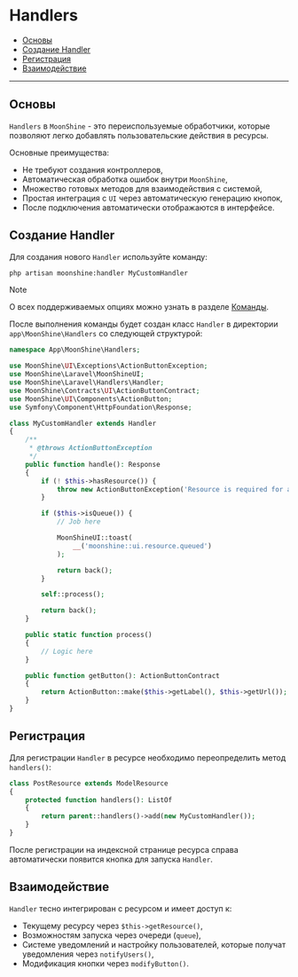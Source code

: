 # Handlers

- [Основы](#basics)
- [Создание Handler](#create)
- [Регистрация](#registration)
- [Взаимодействие](#interaction)

---

<a name="basics"></a>
## Основы

`Handlers` в `MoonShine` - это переиспользуемые обработчики, которые позволяют легко добавлять пользовательские действия в ресурсы.

Основные преимущества:
- Не требуют создания контроллеров,
- Автоматическая обработка ошибок внутри `MoonShine`,
- Множество готовых методов для взаимодействия с системой,
- Простая интеграция с `UI` через автоматическую генерацию кнопок,
- После подключения автоматически отображаются в интерфейсе.

<a name="create"></a>
## Создание Handler

Для создания нового `Handler` используйте команду:

```bash
php artisan moonshine:handler MyCustomHandler
```

> [!NOTE]
> О всех поддерживаемых опциях можно узнать в разделе [Команды](/docs/{{version}}/advanced/commands#handler).

После выполнения команды будет создан класс `Handler` в директории `app\MoonShine\Handlers` со следующей структурой:

```php
namespace App\MoonShine\Handlers;

use MoonShine\UI\Exceptions\ActionButtonException;
use MoonShine\Laravel\MoonShineUI;
use MoonShine\Laravel\Handlers\Handler;
use MoonShine\Contracts\UI\ActionButtonContract;
use MoonShine\UI\Components\ActionButton;
use Symfony\Component\HttpFoundation\Response;

class MyCustomHandler extends Handler
{
    /**
     * @throws ActionButtonException
     */
    public function handle(): Response
    {
        if (! $this->hasResource()) {
            throw new ActionButtonException('Resource is required for action');
        }

        if ($this->isQueue()) {
            // Job here

            MoonShineUI::toast(
                __('moonshine::ui.resource.queued')
            );

            return back();
        }

        self::process();

        return back();
    }

    public static function process()
    {
        // Logic here
    }

    public function getButton(): ActionButtonContract
    {
        return ActionButton::make($this->getLabel(), $this->getUrl());
    }
}
```

<a name="registration"></a>
## Регистрация

Для регистрации `Handler` в ресурсе необходимо переопределить метод `handlers()`:

```php
class PostResource extends ModelResource 
{
    protected function handlers(): ListOf
    {
        return parent::handlers()->add(new MyCustomHandler());
    }
}
```

После регистрации на индексной странице ресурса справа автоматически появится кнопка для запуска `Handler`.

<a name="interaction"></a>
## Взаимодействие

`Handler` тесно интегрирован с ресурсом и имеет доступ к:

- Текущему ресурсу через `$this->getResource()`,
- Возможностям запуска через очереди (`queue`),
- Системе уведомлений и настройку пользователей, которые получат уведомления через `notifyUsers()`,
- Модификация кнопки через `modifyButton()`.
